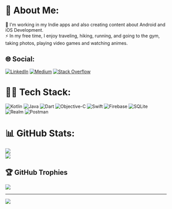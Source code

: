 # 💫 About Me:
🔭 I'm working in my Indie apps and also creating content about Android and iOS Development.<br>⚡ In my free time, I enjoy traveling, hiking, running, and going to the gym, taking photos, playing video games and watching animes.


## 🌐 Social:
[![LinkedIn](https://img.shields.io/badge/LinkedIn-%230077B5.svg?logo=linkedin&logoColor=white)](https://linkedin.com/in/netolobo) [![Medium](https://img.shields.io/badge/Medium-12100E?logo=medium&logoColor=white)](https://medium.com/@@desilio) [![Stack Overflow](https://img.shields.io/badge/-Stackoverflow-FE7A16?logo=stack-overflow&logoColor=white)](https://stackoverflow.com/users/5418366)  

# 🥷🏼 Tech Stack:
![Kotlin](https://img.shields.io/badge/kotlin-%237F52FF.svg?style=for-the-badge&logo=kotlin&logoColor=white)
![Java](https://img.shields.io/badge/java-%23ED8B00.svg?style=for-the-badge&logo=openjdk&logoColor=white) ![Dart](https://img.shields.io/badge/dart-%230175C2.svg?style=for-the-badge&logo=dart&logoColor=white) ![Objective-C](https://img.shields.io/badge/OBJECTIVE--C-%233A95E3.svg?style=for-the-badge&logo=apple&logoColor=white) ![Swift](https://img.shields.io/badge/swift-F54A2A?style=for-the-badge&logo=swift&logoColor=white) ![Firebase](https://img.shields.io/badge/firebase-%23039BE5.svg?style=for-the-badge&logo=firebase) ![SQLite](https://img.shields.io/badge/sqlite-%2307405e.svg?style=for-the-badge&logo=sqlite&logoColor=white) ![Realm](https://img.shields.io/badge/Realm-39477F?style=for-the-badge&logo=realm&logoColor=white) ![Postman](https://img.shields.io/badge/Postman-FF6C37?style=for-the-badge&logo=postman&logoColor=white)
# 📊 GitHub Stats:
![](https://github-readme-streak-stats.herokuapp.com/?user=netolobo&theme=dark&hide_border=false)<br/>
![](https://github-readme-stats.vercel.app/api/top-langs/?username=netolobo&theme=dark&hide_border=false&include_all_commits=true&count_private=true&layout=compact)

## 🏆 GitHub Trophies
![](https://github-profile-trophy.vercel.app/?username=netolobo&theme=radical&no-frame=false&no-bg=false&margin-w=4)

---
[![](https://visitcount.itsvg.in/api?id=netolobo&icon=0&color=10)](https://visitcount.itsvg.in)






